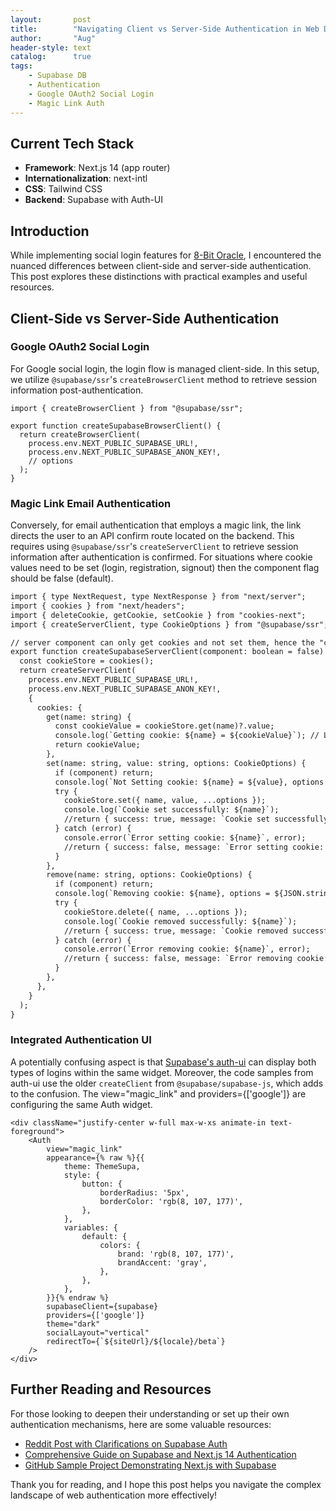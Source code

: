 ```yaml
---
layout:       post
title:        "Navigating Client vs Server-Side Authentication in Web Development"
author:       "Aug"
header-style: text
catalog:      true
tags:
    - Supabase DB
    - Authentication
    - Google OAuth2 Social Login
    - Magic Link Auth
---
```


## Current Tech Stack
- **Framework**: Next.js 14 (app router)
- **Internationalization**: next-intl
- **CSS**: Tailwind CSS
- **Backend**: Supabase with Auth-UI

## Introduction
While implementing social login features for [8-Bit Oracle](https://8bitoracle.ai), I encountered the nuanced differences between client-side and server-side authentication. This post explores these distinctions with practical examples and useful resources.

## Client-Side vs Server-Side Authentication
### Google OAuth2 Social Login
For Google social login, the login flow is managed client-side. In this setup, we utilize `@supabase/ssr`'s `createBrowserClient` method to retrieve session information post-authentication.

```code
import { createBrowserClient } from "@supabase/ssr";

export function createSupabaseBrowserClient() {
  return createBrowserClient(
    process.env.NEXT_PUBLIC_SUPABASE_URL!,
    process.env.NEXT_PUBLIC_SUPABASE_ANON_KEY!,
    // options
  );
}
```

### Magic Link Email Authentication
Conversely, for email authentication that employs a magic link, the link directs the user to an API confirm route located on the backend. This requires using `@supabase/ssr`'s `createServerClient` to retrieve session information after authentication is confirmed.
For situations where cookie values need to be set (login, registration, signout) then the component flag should be false (default).

```html
import { type NextRequest, type NextResponse } from "next/server";
import { cookies } from "next/headers";
import { deleteCookie, getCookie, setCookie } from "cookies-next";
import { createServerClient, type CookieOptions } from "@supabase/ssr";

// server component can only get cookies and not set them, hence the "component" check
export function createSupabaseServerClient(component: boolean = false) {
  const cookieStore = cookies();
  return createServerClient(
    process.env.NEXT_PUBLIC_SUPABASE_URL!,
    process.env.NEXT_PUBLIC_SUPABASE_ANON_KEY!,
    {
      cookies: {
        get(name: string) {
          const cookieValue = cookieStore.get(name)?.value;          
          console.log(`Getting cookie: ${name} = ${cookieValue}`); // Log the cookie retrieval
          return cookieValue;
        },
        set(name: string, value: string, options: CookieOptions) {
          if (component) return;
          console.log(`Not Setting cookie: ${name} = ${value}, options = ${JSON.stringify(options)}`); // Log the cookie setting
          try {
            cookieStore.set({ name, value, ...options });
            console.log(`Cookie set successfully: ${name}`);
            //return { success: true, message: `Cookie set successfully: ${name}` };
          } catch (error) {
            console.error(`Error setting cookie: ${name}`, error);
            //return { success: false, message: `Error setting cookie: ${name}`, error: error };
          }          
        },
        remove(name: string, options: CookieOptions) {
          if (component) return;
          console.log(`Removing cookie: ${name}, options = ${JSON.stringify(options)}`); // Log the cookie removal
          try {
            cookieStore.delete({ name, ...options });
            console.log(`Cookie removed successfully: ${name}`);
            //return { success: true, message: `Cookie removed successfully: ${name}` };
          } catch (error) {
            console.error(`Error removing cookie: ${name}`, error);
            //return { success: false, message: `Error removing cookie: ${name}`, error: error };
          }
        },
      },
    }
  );
}
```


### Integrated Authentication UI
A potentially confusing aspect is that [Supabase's auth-ui](https://supabase.com/docs/guides/auth/auth-helpers/auth-ui) can display both types of logins within the same widget. Moreover, the code samples from auth-ui use the older `createClient` from `@supabase/supabase-js`, which adds to the confusion.  The view="magic_link" and providers={['google']} are configuring the same Auth widget.


```code
<div className="justify-center w-full max-w-xs animate-in text-foreground">
    <Auth
        view="magic_link"       
        appearance={% raw %}{{
            theme: ThemeSupa,
            style: {
                button: {
                    borderRadius: '5px',
                    borderColor: 'rgb(8, 107, 177)',
                },
            },
            variables: {
                default: {
                    colors: {
                        brand: 'rgb(8, 107, 177)',
                        brandAccent: 'gray',
                    },
                },
            },
        }}{% endraw %}    
        supabaseClient={supabase}
        providers={['google']}
        theme="dark"
        socialLayout="vertical"
        redirectTo={`${siteUrl}/${locale}/beta`}
    />
</div>
```                                            


## Further Reading and Resources
For those looking to deepen their understanding or set up their own authentication mechanisms, here are some valuable resources:
- [Reddit Post with Clarifications on Supabase Auth](https://www.reddit.com/r/Supabase/comments/17hbwqb/question_about_supabasessr_and)
- [Comprehensive Guide on Supabase and Next.js 14 Authentication](https://ekremsonmezer.substack.com/p/supabase-and-nextjs-14-authentication)
- [GitHub Sample Project Demonstrating Next.js with Supabase](https://github.com/SamuelSackey/nextjs-supabase-example)

Thank you for reading, and I hope this post helps you navigate the complex landscape of web authentication more effectively!

